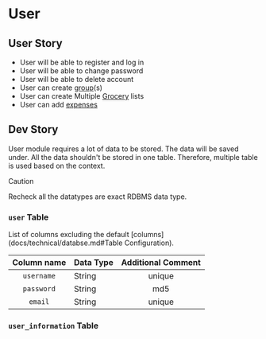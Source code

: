 # User
## User Story
- User will be able to register and log in
- User will be able to change password
- User will be able to delete account
- User can create [group](./group.md)(s)
- User can create Multiple [Grocery](./groceries.md) lists
- User can add [expenses](/expenditure.md)

## Dev Story
User module requires a lot of data to be stored. The data will be saved under. All the data shouldn't be stored in one table. Therefore, multiple table is used based on the context.
> [!CAUTION] 
> Recheck all the datatypes are exact RDBMS data type.

### `user` Table
List of columns excluding the default [columns](docs/technical/databse.md#Table Configuration).

| Column name | Data Type | Additional Comment |
|:-----------:|:----------|:------------------:|
| `username`  | String    |       unique       |
| `password`  | String    |        md5         |
|   `email`   | String    |      unique        |

### `user_information` Table
